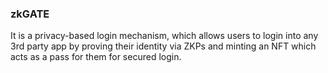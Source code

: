### zkGATE

It is a privacy-based login mechanism, which allows users to login into any 3rd party app by proving their identity via ZKPs and minting an NFT which acts as a pass for them for secured login.